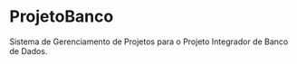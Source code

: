 ProjetoBanco
============

Sistema de Gerenciamento de Projetos para o Projeto Integrador de Banco de Dados.
